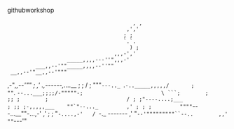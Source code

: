 githubworkshop
	




                                            , ,
                                          ,','
                                         ; ;
                                         `.`.
                                           ) ;
                                      ,,,-','
                       _____,,,,---''",,,-'
             ___,,--'""_____,,,,--''""
     __,,--'"__,,--'"""
  ,-"_,,--'""
 ; ,'               .,------,....___
 ; ;               /       ;        """`---.._
 `.``-.._____,,,,,/       ;                   ""``.
   ``--...___;;;;/-"""""-;                         \
             ```;        ;                         ;;
               ;        ;                         / ;
              ;"----....;___                     ; ;;
              ;-,,,,,___    ""`"--..._         ,' ; ;
              ;         """"``---...__""-...,-' ,'  ;
              ;                       "`-....,-'   /
              `-._     _-------_                 ,'
                  "`--'"""""""""``--..        ,,'
                                      ""`---'"


